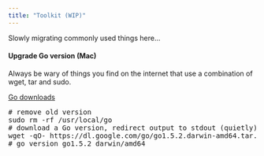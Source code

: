 ```yaml
---
title: "Toolkit (WIP)"
---
```


Slowly migrating commonly used things here...

#### Upgrade Go version (Mac)

Always be wary of things you find on the internet that use a combination of wget, tar and sudo.

[Go downloads](https://golang.org/dl/)

<pre class="prettyprint lang-bash linenums">
# remove old version
sudo rm -rf /usr/local/go
# download a Go version, redirect output to stdout (quietly), pipe into tar and print version
wget -qO- https://dl.google.com/go/go1.5.2.darwin-amd64.tar.gz | sudo tar -C /usr/local -xz && go version
# go version go1.5.2 darwin/amd64
</pre>